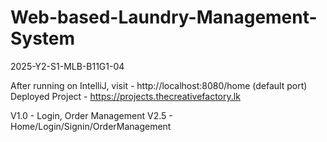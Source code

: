 # Web-based-Laundry-Management-System
2025-Y2-S1-MLB-B11G1-04

After running on IntelliJ, visit - http://localhost:8080/home (default port)
Deployed Project - https://projects.thecreativefactory.lk

V1.0 - Login, Order Management
V2.5 - Home/Login/Signin/OrderManagement
